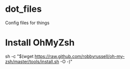 # dot_files
Config files for things

# Install OhMyZsh
sh -c "$(wget https://raw.github.com/robbyrussell/oh-my-zsh/master/tools/install.sh -O -)"

